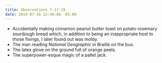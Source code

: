 ```yaml
---
title: Observations 7-17-19
date: 2019-07-26 22:49:00 -05:00
---
```


- Accidentally making cinnamon peanut butter toast on potato rosemary sourdough bread which, in addition to being an inappropriate host to those fixings, I later found out was moldy.
- The man reading *National Geographic* in Braille on the bus.
- The latex glove on the ground full of orange peels.
- The superpower-esque magic of a pallet jack.
